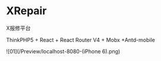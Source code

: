 # XRepair
X报修平台

ThinkPHP5 + React + React Router V4 + Mobx +Antd-mobile

![01](/Preview/localhost-8080-(iPhone 6).png)